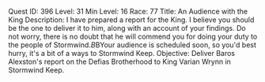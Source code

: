 Quest ID: 396
Level: 31
Min Level: 16
Race: 77
Title: An Audience with the King
Description: I have prepared a report for the King. I believe you should be the one to deliver it to him, along with an account of your findings. Do not worry, there is no doubt that he will commend you for doing your duty to the people of Stormwind.$B$BYour audience is scheduled soon, so you'd best hurry, it's a bit of a ways to Stormwind Keep.
Objective: Deliver Baros Alexston's report on the Defias Brotherhood to King Varian Wrynn in Stormwind Keep.
